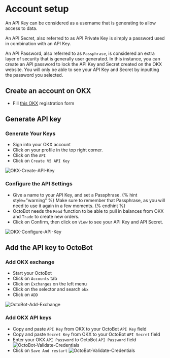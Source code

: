 # Account setup

An API Key can be considered as a username that is generating to allow access to data.

An API Secret, also referred to as API Private Key is simply a password used in combination with an API Key.

An API Password, also referred to as `Passphrase`, is considered an extra layer of security that is generally user generated. In this instance, you can create an API password to lock the API Key and Secret created on the OKX website. You will only be able to see your API Key and Secret by inputting the password you selected.

## Create an account on OKX

- Fill [this OKX](https://www.okx.com/join/9403477) registration form

## Generate API key

### Generate Your Keys
- Sign into your OKX account
- Click on your profile in the top right corner.
- Click on the `API`
- Click on `Create V5 API Key`

![OKX-Create-API-Key](https://raw.githubusercontent.com/Drakkar-Software/OctoBot/assets/docs/OKEx/OKEX-My-Api.png)

### Configure the API Settings
- Give a name to your API Key, and set a Passphrase. 
{% hint style="warning" %}
Make sure to remember that Passphrase, as you will need to use it again in a few moments.
{% endhint %}
- OctoBot needs the `Read` function to be able to pull in balances from OKX and `Trade` to create new orders.
- Click on Confirm, then click on `View` to see your API Key and API Secret.

![OKX-Configure-API-Key](https://raw.githubusercontent.com/Drakkar-Software/OctoBot/assets/docs/OKEx/OKEX-Create-v5-key.png)

## Add the API key to OctoBot

### Add OKX exchange
- Start your OctoBot
- Click on `Accounts` tab
- Click on `Exchanges` on the left menu
- Click on the selector and search `okx`
- Click on `ADD`

![OctoBot-Add-Exchange](https://raw.githubusercontent.com/Drakkar-Software/OctoBot/assets/docs/OKEx/OKEx-OctoBot-Add-Exchange.png)

### Add OKX API keys
- Copy and paste `API Key` from OKX to your OctoBot `API Key` field
- Copy and paste `Secret Key` from OKX to your OctoBot `API Secret` field
- Enter your OKX `API Password` to OctoBot `API Password` field
![OctoBot-Validate-Credentials](https://raw.githubusercontent.com/Drakkar-Software/OctoBot/assets/docs/OKEx/OKEx-OctoBot-Add-Exchange-Creds.png)
- Click on `Save And restart`
![OctoBot-Validate-Credentials](https://raw.githubusercontent.com/Drakkar-Software/OctoBot/assets/docs/OKEx/OKEx-Save-And-Restart.png)
